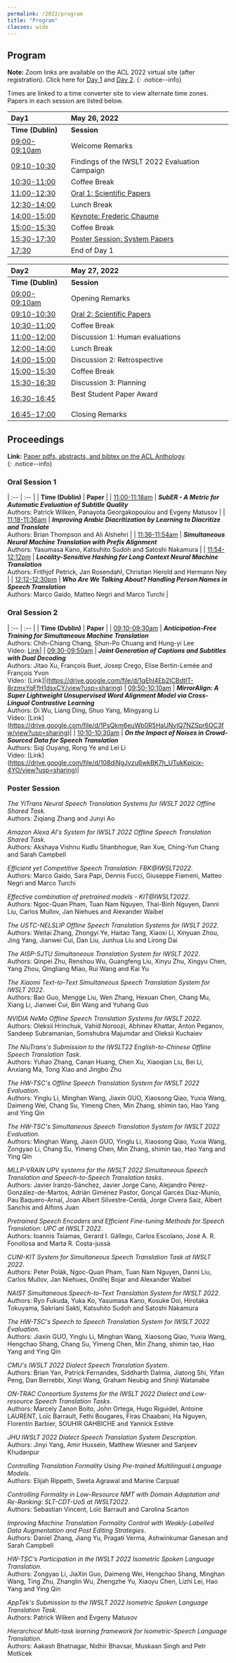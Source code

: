 ```yaml
---
permalink: /2022/program
title: "Program"
classes: wide
---
```


## Program

**Note:** Zoom links are available on the ACL 2022 virtual site (after registration). Click here for [Day 1](https://underline.io/events/284/sessions?eventSessionId=10949) and [Day 2](https://underline.io/events/284/sessions?eventSessionId=10950). 
{: .notice--info}

Times are linked to a time converter site to view alternate time zones.  
Papers in each session are listed below.  


| Day1 | May 26, 2022 |
| :-- | :-- |
| **Time (Dublin)** | **Session** |
| [09:00-09:10am](https://www.timeanddate.com/worldclock/converter.html?iso=20220526T080000&p1=78&p2=5805&p3=33&p4=248&p5=179&p6=224) | Welcome Remarks |
| [09:10-10:30](https://www.timeanddate.com/worldclock/converter.html?iso=20220526T081000&p1=78&p2=5805&p3=33&p4=248&p5=179&p6=224) | Findings of the IWSLT 2022 Evaluation Campaign |
| [10:30-11:00](https://www.timeanddate.com/worldclock/converter.html?iso=20220526T093000&p1=78&p2=5805&p3=33&p4=248&p5=179&p6=224) | Coffee Break |  
| [11:00-12:30](https://www.timeanddate.com/worldclock/converter.html?iso=20220526T100000&p1=78&p2=5805&p3=33&p4=248&p5=179&p6=224) | [Oral 1: Scientific Papers](#oral-session-1) |  
| [12:30-14:00](https://www.timeanddate.com/worldclock/converter.html?iso=20220526T113000&p1=78&p2=5805&p3=33&p4=248&p5=179&p6=224) | Lunch Break |  
| [14:00-15:00](https://www.timeanddate.com/worldclock/converter.html?iso=20220526T130000&p1=78&p2=5805&p3=33&p4=248&p5=179&p6=224) | [Keynote: Frederic Chaume](/2022/keynote) | 
| [15:00-15:30](https://www.timeanddate.com/worldclock/converter.html?iso=20220526T140000&p1=78&p2=5805&p3=33&p4=248&p5=179&p6=224) | Coffee Break |
| [15:30-17:30](https://www.timeanddate.com/worldclock/converter.html?iso=20220526T143000&p1=78&p2=5805&p3=33&p4=248&p5=179&p6=224) | [Poster Session: System Papers](#poster-session) |
| [17:30](https://www.timeanddate.com/worldclock/converter.html?iso=20220526T163000&p1=78&p2=5805&p3=33&p4=248&p5=179&p6=224) | End of Day 1 |

| Day2 | May 27, 2022 |
| :-- | :-- |
| **Time (Dublin)** | **Session** |
[09:00-09:10am](https://www.timeanddate.com/worldclock/converter.html?iso=20220527T080000&p1=78&p2=5805&p3=33&p4=248&p5=179&p6=224) | Opening Remarks |
| [09:10-10:30](https://www.timeanddate.com/worldclock/converter.html?iso=20220527T081000&p1=78&p2=5805&p3=33&p4=248&p5=179&p6=224) | [Oral 2: Scientific Papers](#oral-session-2) |
| [10:30-11:00](https://www.timeanddate.com/worldclock/converter.html?iso=20220527T093000&p1=78&p2=5805&p3=33&p4=248&p5=179&p6=224) | Coffee Break |  
| [11:00-12:00](https://www.timeanddate.com/worldclock/converter.html?iso=20220527T100000&p1=78&p2=5805&p3=33&p4=248&p5=179&p6=224) | Discussion 1: Human evaluations |  
| [12:00-14:00](https://www.timeanddate.com/worldclock/converter.html?iso=20220527T113000&p1=78&p2=5805&p3=33&p4=248&p5=179&p6=224) | Lunch Break |  
| [14:00-15:00](https://www.timeanddate.com/worldclock/converter.html?iso=20220527T130000&p1=78&p2=5805&p3=33&p4=248&p5=179&p6=224) | Discussion 2: Retrospective | 
| [15:00-15:30](https://www.timeanddate.com/worldclock/converter.html?iso=20220527T140000&p1=78&p2=5805&p3=33&p4=248&p5=179&p6=224) | Coffee Break   | 
| [15:30-16:30](https://www.timeanddate.com/worldclock/converter.html?iso=20220527T143000&p1=78&p2=5805&p3=33&p4=248&p5=179&p6=224) | Discussion 3: Planning  | 
| [16:30-16:45](https://www.timeanddate.com/worldclock/converter.html?iso=20220527T153000&p1=78&p2=5805&p3=33&p4=248&p5=179&p6=224) | Best Student Paper Award &nbsp;&nbsp;&nbsp;&nbsp;&nbsp;&nbsp;&nbsp;&nbsp;&nbsp;&nbsp;&nbsp;&nbsp;&nbsp;&nbsp;&nbsp;&nbsp;&nbsp;&nbsp;&nbsp;&nbsp;&nbsp;&nbsp;&nbsp;&nbsp;&nbsp;&nbsp;&nbsp;&nbsp;&nbsp;&nbsp;&nbsp;&nbsp;&nbsp;&nbsp;&nbsp;&nbsp;&nbsp;&nbsp; |
| [16:45-17:00](https://www.timeanddate.com/worldclock/converter.html?iso=20220527T154500&p1=78&p2=5805&p3=33&p4=248&p5=179&p6=224) | Closing Remarks |


## Proceedings

**Link:** [Paper pdfs, abstracts, and bibtex on the ACL Anthology](https://aclanthology.org/volumes/2022.iwslt-1/).  
{: .notice--info}

<!--
**Videos:** were tested to play on Chrome.
-->

### Oral Session 1

| :-- | :-- |
| **Time (Dublin)** | **Paper** |
| [11:00-11:18am](https://www.timeanddate.com/worldclock/converter.html?iso=20220526T100000&p1=78&p2=5805&p3=33&p4=248&p5=179&p6=224) | ***SubER - A Metric for Automatic Evaluation of Subtitle Quality***<br> Authors:  Patrick Wilken, Panayota Georgakopoulou and Evgeny Matusov |
| [11:18-11:36am](https://www.timeanddate.com/worldclock/converter.html?iso=20220526T101800&p1=78&p2=5805&p3=33&p4=248&p5=179&p6=224) | ***Improving Arabic Diacritization by Learning to Diacritize and Translate***<br> Authors:  Brian Thompson and Ali Alshehri |
| [11:36-11:54am](https://www.timeanddate.com/worldclock/converter.html?iso=20220526T103600&p1=78&p2=5805&p3=33&p4=248&p5=179&p6=224) | ***Simultaneous Neural Machine Translation with Prefix Alignment***<br> Authors:  Yasumasa Kano, Katsuhito Sudoh and Satoshi Nakamura |
| [11:54-12:12pm](https://www.timeanddate.com/worldclock/converter.html?iso=20220526T105400&p1=78&p2=5805&p3=33&p4=248&p5=179&p6=224) | ***Locality-Sensitive Hashing for Long Context Neural Machine Translation***<br>Authors:  Frithjof Petrick, Jan Rosendahl, Christian Herold and Hermann Ney |
| [12:12-12:30pm](https://www.timeanddate.com/worldclock/converter.html?iso=20220526T111200&p1=78&p2=5805&p3=33&p4=248&p5=179&p6=224) | ***Who Are We Talking About? Handling Person Names in Speech Translation***<br> Authors:  Marco Gaido, Matteo Negri and Marco Turchi |
  
  
<!--
*SubER - A Metric for Automatic Evaluation of Subtitle Quality*.  
Authors:  Patrick Wilken, Panayota Georgakopoulou and Evgeny Matusov

*Improving Arabic Diacritization by Learning to Diacritize and Translate*.  
Authors:  Brian Thompson and Ali Alshehri

*Simultaneous Neural Machine Translation with Prefix Alignment*.  
Authors:  Yasumasa Kano, Katsuhito Sudoh and Satoshi Nakamura

*Locality-Sensitive Hashing for Long Context Neural Machine Translation*.  
Authors:  Frithjof Petrick, Jan Rosendahl, Christian Herold and Hermann Ney

*Who Are We Talking About? Handling Person Names in Speech Translation*.  
Authors:  Marco Gaido, Matteo Negri and Marco Turchi
-->

### Oral Session 2

| :-- | :-- |
| **Time (Dublin)** | **Paper** |
| [09:10-09:30am](https://www.timeanddate.com/worldclock/converter.html?iso=20220526T101000&p1=78&p2=5805&p3=33&p4=248&p5=179&p6=224) | ***Anticipation-Free Training for Simultaneous Machine Translation***<br> Authors:  Chih-Chiang Chang, Shun-Po Chuang and Hung-yi Lee <br> Video: [Link](https://drive.google.com/file/d/1QBi_0xznQ9uI832U1D8sjVfjABXmASEv/view?usp=sharing)|
| [09:30-09:50am](https://www.timeanddate.com/worldclock/converter.html?iso=20220526T103000&p1=78&p2=5805&p3=33&p4=248&p5=179&p6=224) | ***Joint Generation of Captions and Subtitles with Dual Decoding***<br> Authors:  Jitao Xu, François Buet, Josep Crego, Elise Bertin-Lemée and François Yvon <br> Video: [Link]|(https://drive.google.com/file/d/1qEhl4Eb2ICBdtIT-8rzmxYqFfH1dsxCY/view?usp=sharing)
| [09:50-10:10am](https://www.timeanddate.com/worldclock/converter.html?iso=20220526T105000&p1=78&p2=5805&p3=33&p4=248&p5=179&p6=224) | ***MirrorAlign: A Super Lightweight Unsupervised Word Alignment Model via Cross-Lingual Contrastive Learning***<br> Authors:  Di Wu, Liang Ding, Shuo Yang, Mingyang Li <br> Video: [Link] (https://drive.google.com/file/d/1PsQkm6euWb0R5HaUNylQ7NZSpr6OC3fw/view?usp=sharing)|
| [10:10-10:30am](https://www.timeanddate.com/worldclock/converter.html?iso=20220526T111000&p1=78&p2=5805&p3=33&p4=248&p5=179&p6=224) | ***On the Impact of Noises in Crowd-Sourced Data for Speech Translation***<br> Authors:  Siqi Ouyang, Rong Ye and Lei Li <br> Video: [Link] (https://drive.google.com/file/d/108diNgJvzu6wkBK7h_UTukKpicix-4YO/view?usp=sharing)|
  
  
<!--
*Anticipation-Free Training for Simultaneous Machine Translation*.  
Authors:  Chih-Chiang Chang, Shun-Po Chuang and Hung-yi Lee

*Joint Generation of Captions and Subtitles with Dual Decoding*.  
Authors:  Jitao Xu, François Buet, Josep Crego, Elise Bertin-Lemée and François Yvon

*MirrorAlign: A Super Lightweight Unsupervised Word Alignment Model via Cross-Lingual Contrastive Learning*.  
Authors:  Di Wu, Liang Ding, Shuo Yang, Mingyang Li

*On the Impact of Noises in Crowd-Sourced Data for Speech Translation*.  
Authors:  Siqi Ouyang, Rong Ye and Lei Li
-->


### Poster Session

*The YiTrans Neural Speech Translation Systems for IWSLT 2022 Offline Shared Task*.  
Authors:  Ziqiang Zhang and Junyi Ao

*Amazon Alexa AI's System for IWSLT 2022 Offline Speech Translation Shared Task*.  
Authors:  Akshaya Vishnu Kudlu Shanbhogue, Ran Xue, Ching-Yun Chang and Sarah Campbell

*Efficient yet Competitive Speech Translation: FBK@IWSLT2022*.  
Authors:  Marco Gaido, Sara Papi, Dennis Fucci, Giuseppe Fiameni, Matteo Negri and Marco Turchi

*Effective combination of pretrained models - KIT@IWSLT2022*.  
Authors:  Ngoc-Quan Pham, Tuan Nam Nguyen, Thai-Binh Nguyen, Danni Liu, Carlos Mullov, Jan Niehues and Alexander Waibel

*The USTC-NELSLIP Offline Speech Translation Systems for IWSLT 2022*.  
Authors:  Weitai Zhang, Zhongyi Ye, Haitao Tang, Xiaoxi Li, Xinyuan Zhou, Jing Yang, Jianwei Cui, Dan Liu, Junhua Liu and Lirong Dai

*The AISP-SJTU Simultaneous Translation System for IWSLT 2022*.  
Authors:  Qinpei Zhu, Renshou Wu, Guangfeng Liu, Xinyu Zhu, Xingyu Chen, Yang Zhou, Qingliang Miao, Rui Wang and Kai Yu

*The Xiaomi Text-to-Text Simultaneous Speech Translation System for IWSLT 2022*.  
Authors:  Bao Guo, Mengge Liu, Wen Zhang, Hexuan Chen, Chang Mu, Xiang Li, Jianwei Cui, Bin Wang and Yuhang Guo

*NVIDIA NeMo Offline Speech Translation Systems for IWSLT 2022*.  
Authors:  Oleksii Hrinchuk, Vahid Noroozi, Abhinav Khattar, Anton Peganov, Sandeep Subramanian, Somshubra Majumdar and Oleksii Kuchaiev

*The NiuTrans's Submission to the IWSLT22 English-to-Chinese Offline Speech Translation Task*.  
Authors:  Yuhao Zhang, Canan Huang, Chen Xu, Xiaoqian Liu, Bei Li, Anxiang Ma, Tong Xiao and Jingbo Zhu

*The HW-TSC's Offline Speech Translation System for IWSLT 2022 Evaluation*.  
Authors:  Yinglu Li, Minghan Wang, Jiaxin GUO, Xiaosong Qiao, Yuxia Wang, Daimeng Wei, Chang Su, Yimeng Chen, Min Zhang, shimin tao, Hao Yang and Ying Qin

*The HW-TSC's Simultaneous Speech Translation System for IWSLT 2022 Evaluation*.  
Authors:  Minghan Wang, Jiaxin GUO, Yinglu Li, Xiaosong Qiao, Yuxia Wang, Zongyao Li, Chang Su, Yimeng Chen, Min Zhang, shimin tao, Hao Yang and Ying Qin

*MLLP-VRAIN UPV systems for the IWSLT 2022 Simultaneous Speech Translation and Speech-to-Speech Translation tasks*.  
Authors:  Javier Iranzo-Sánchez, Javier Jorge Cano, Alejandro Pérez-González-de-Martos, Adrián Giménez Pastor, Gonçal Garcés Díaz-Munío, Pau Baquero-Arnal, ‪Joan Albert Silvestre-Cerdà, Jorge Civera Saiz, Albert Sanchis and Alfons Juan

*Pretrained Speech Encoders and Efficient Fine-tuning Methods for Speech Translation: UPC at IWSLT 2022*.  
Authors:  Ioannis Tsiamas, Gerard I. Gállego, Carlos Escolano, José A. R. Fonollosa and Marta R. Costa-jussà

*CUNI-KIT System for Simultaneous Speech Translation Task at IWSLT 2022*.  
Authors:  Peter Polák, Ngoc-Quan Pham, Tuan Nam Nguyen, Danni Liu, Carlos Mullov, Jan Niehues, Ondřej Bojar and Alexander Waibel

*NAIST Simultaneous Speech-to-Text Translation System for IWSLT 2022*.  
Authors:  Ryo Fukuda, Yuka Ko, Yasumasa Kano, Kosuke Doi, Hirotaka Tokuyama, Sakriani Sakti, Katsuhito Sudoh and Satoshi Nakamura

*The HW-TSC's Speech to Speech Translation System for IWSLT 2022 Evaluation*.  
Authors:  Jiaxin GUO, Yinglu Li, Minghan Wang, Xiaosong Qiao, Yuxia Wang, Hengchao Shang, Chang Su, Yimeng Chen, Min Zhang, shimin tao, Hao Yang and Ying Qin

*CMU's IWSLT 2022 Dialect Speech Translation System*.  
Authors:  Brian Yan, Patrick Fernandes, Siddharth Dalmia, Jiatong Shi, Yifan Peng, Dan Berrebbi, Xinyi Wang, Graham Neubig and Shinji Watanabe

*ON-TRAC Consortium Systems for the IWSLT 2022 Dialect and Low-resource Speech Translation Tasks*.  
Authors:  Marcely Zanon Boito, John Ortega, Hugo Riguidel, Antoine LAURENT, Loïc Barrault, Fethi Bougares, Firas Chaabani, Ha Nguyen, Florentin Barbier, SOUHIR GAHBICHE and Yannick Estève

*JHU IWSLT 2022 Dialect Speech Translation System Description*.  
Authors:  Jinyi Yang, Amir Hussein, Matthew Wiesner and Sanjeev Khudanpur

*Controlling Translation Formality Using Pre-trained Multilingual Language Models*.  
Authors:  Elijah Rippeth, Sweta Agrawal and Marine Carpuat

*Controlling Formality in Low-Resource NMT with Domain Adaptation and Re-Ranking: SLT-CDT-UoS at IWSLT2022*.  
Authors:  Sebastian Vincent, Loïc Barrault and Carolina Scarton

*Improving Machine Translation Formality Control with Weakly-Labelled Data Augmentation and Post Editing Strategies*.  
Authors:  Daniel Zhang, Jiang Yu, Pragati Verma, Ashwinkumar Ganesan and Sarah Campbell

*HW-TSC's Participation in the IWSLT 2022 Isometric Spoken Language Translation*.  
Authors:  Zongyao Li, JiaXin Guo, Daimeng Wei, Hengchao Shang, Minghan Wang, Ting Zhu, Zhanglin Wu, Zhengzhe Yu, Xiaoyu Chen, Lizhi Lei, Hao Yang and Ying Qin

*AppTek's Submission to the IWSLT 2022 Isometric Spoken Language Translation Task*.  
Authors:  Patrick Wilken and Evgeny Matusov

*Hierarchical Multi-task learning framework for Isometric-Speech Language Translation*.  
Authors:  Aakash Bhatnagar, Nidhir Bhavsar, Muskaan Singh and Petr Motlicek


